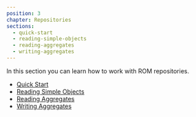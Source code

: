 ```yaml
---
position: 3
chapter: Repositories
sections:
  - quick-start
  - reading-simple-objects
  - reading-aggregates
  - writing-aggregates
---
```


In this section you can learn how to work with ROM repositories.

* [Quick Start](/learn/repository/%{version}/quick-start)
* [Reading Simple Objects](/learn/repository/%{version}/reading-simple-objects)
* [Reading Aggregates](/learn/repository/%{version}/reading-aggregates)
* [Writing Aggregates](/learn/repository/%{version}/writing-aggregates)
